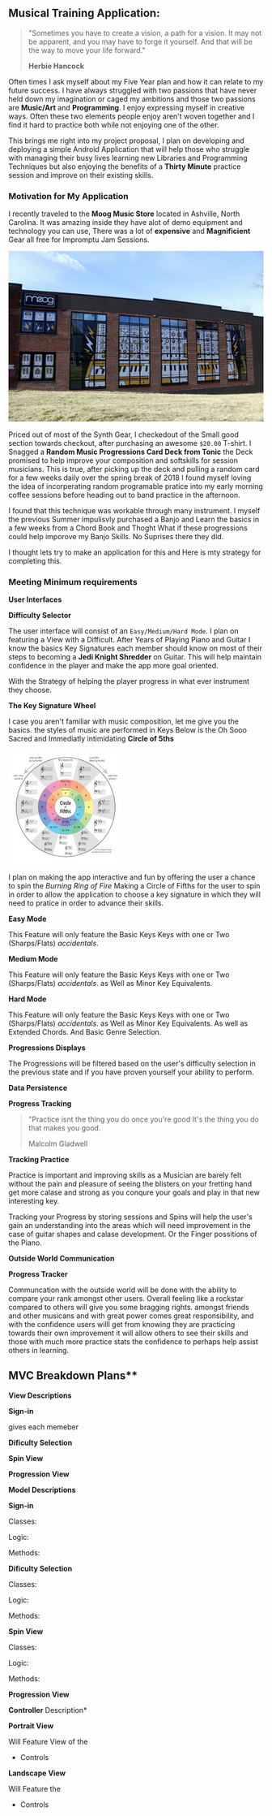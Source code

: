 ## Musical Training Application:

>  "Sometimes you have to create a vision, a path for a vision. It may not be apparent, and you may have to forge it yourself. And that will be the way to move your life forward."    
>
> **Herbie Hancock**

Often times I ask myself about my Five Year plan and how it can relate to my future success. I have always struggled with two passions that have never held down my imagination or caged my ambitions and those two passions are **Music/Art** and **Programming**. I enjoy expressing myself in creative ways. Often these two elements people enjoy aren't woven together and I find it hard to practice both while not enjoying one of the other. 

This brings me right into my project proposal, I plan on developing and deploying a simple Android Application that will help those who struggle with managing their busy lives learning new Libraries and Programming Techniques but also enjoying the benefits of a **Thirty Minute** practice session and improve on their existing skills. 

### Motivation for My Application

I recently traveled to the **Moog Music Store** located in Ashville, North Carolina. It was amazing inside they have alot of demo equipment and technology you can use, There was a lot of **expensive** and **Magnificient** Gear all free for Impromptu Jam Sessions. 


![](./img/Moog_Music_building.jpg)

Priced out of most of the Synth Gear, I checkedout of the Small good section towards checkout, after purchasing an awesome `$20.00` T-shirt. I Snagged a **Random Music Progressions Card Deck from Tonic** the Deck promised to help improve your composition and softskills for session musicians. This is true, after picking up the deck and pulling a random card for a few weeks daily over the spring break of 2018 I found myself loving the idea of incorperating random programable pratice into my early morning coffee sessions before heading out to band practice in the afternoon. 

I found that this technique was workable through many instrument. I myself the previous Summer impulisvly purchased a Banjo and Learn the basics in a few weeks from a Chord Book and Thoght What if these progressions could help imporove my Banjo Skills. No Suprises there they did.

I thought lets try to make an application for this and Here is mty strategy for completing this. 

### Meeting Minimum requirements

**User Interfaces**

**Difficulty Selector**

The user interface will consist of an `Easy/Medium/Hard Mode`. I plan on featuring a View with a Difficult. After Years of Playing Piano and Guitar I know the basics Key Signatures each member should know on most of their steps to becoming a **Jedi Knight Shredder** on Guitar. This will help maintain confidence in the player and make the app more goal oriented.  

With the Strategy of helping the player progress in what ever instrument they choose. 


**The Key Signature Wheel**

I case you aren't familiar with music composition, let me give you the basics. the styles of music are performed in Keys Below is the Oh Sooo Sacred and Immediatly intimidating
**Circle of 5ths**

![](./img/Wheel-5ths.jpeg)

I plan on making the app interactive and fun by offering the user a chance to spin the *Burning Ring of Fire* Making a Circle of Fifths for the user to spin in order to allow the application to choose a key signature in which they will need to pratice in order to advance their skills.

**Easy Mode**

This Feature will only feature the Basic Keys Keys with one or Two (Sharps/Flats) *accidentals*. 

**Medium Mode**

This Feature will only feature the Basic Keys Keys with one or Two (Sharps/Flats) *accidentals*. as Well as Minor Key Equivalents. 

**Hard Mode**

This Feature will only feature the Basic Keys Keys with one or Two (Sharps/Flats) *accidentals*. as Well as Minor Key Equivalents. As well as Extended Chords. And Basic Genre Selection.

**Progressions Displays**

The Progressions will be filtered based on the user's difficulty selection in the previous state and if you have proven yourself your ability to perform.


**Data Persistence**

**Progress Tracking** 

>"Practice isnt the thing you do once you're good It's the thing you do that makes you good.
>
>Malcolm Gladwell

**Tracking Practice**

 Practice is important and improving skills as a Musician are barely felt without the pain and pleasure of seeing the blisters on your fretting hand get more calase and strong as you conqure your goals and play in that new interesting key.

 Tracking your Progress by storing sessions and Spins will help the user's gain an understanding into the areas which will need improvement in the case of guitar shapes and calase development. Or the Finger possitions of the Piano.





**Outside World Communication**

**Progress Tracker**

Communcation with the outside world will be done with the ability to compare your rank amongst other users. Overall feeling like a rockstar compared to others will give you some bragging rights. amongst friends and other musicans and with great power comes great responsibility, and with the confidence users willl get from knowing they are practicing towards their own improvement it will allow others to see their skills and those with much more practice stats the confidence to perhaps help assist others in learning.



## MVC Breakdown Plans**

 **View Descriptions**

 **Sign-in** 

 gives each memeber 

 **Dificulty Selection**

 **Spin View**

 **Progression View**


 **Model Descriptions**

 **Sign-in** 

 Classes:

Logic:

Methods:

 **Dificulty Selection**

Classes:

Logic:

Methods:


 **Spin View**

Classes:

Logic:

Methods:


 **Progression View**

 **Controller** Description*



**Portrait View**

Will Feature View of the 
* Controls

**Landscape View**

Will Feature the 
* Controls



